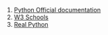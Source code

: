 1. [Python Official documentation](https://docs.python.org/3/)
2. [W3 Schools](https://www.w3schools.com/python/)
3. [Real Python](https://realpython.com/)